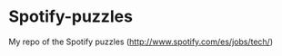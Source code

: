 Spotify-puzzles
===============

My repo of the Spotify puzzles (http://www.spotify.com/es/jobs/tech/)